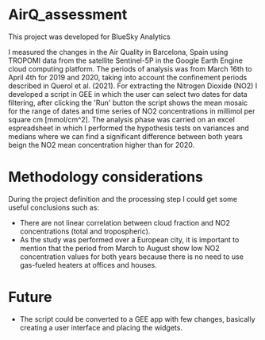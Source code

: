 # AirQ_assessment

This project was developed for BlueSky Analytics

I measured the changes in the Air Quality in Barcelona, Spain using TROPOMI data from the satellite Sentinel-5P in the Google Earth Engine cloud computing platform. The periods of analysis was from March 16th to April 4th for 2019 and 2020, taking into account the confinement periods described in Querol et al. (2021).
For extracting the Nitrogen Dioxide (NO2) I developed a script in GEE in which the user can select two dates for data filtering, after clicking the 'Run' button the script shows the mean mosaic for the range of dates and time series of NO2 concentrations in millimol per square cm [mmol/cm^2].
The analysis phase was carried on an excel espreadsheet in which I performed the hypothesis tests on variances and medians where we can find a significant difference between both years beign the NO2 mean concentration higher than for 2020. 


# Methodology considerations
During the project definition and the processing step I could get some useful conclusions such as:
- There are not linear correlation between cloud fraction and NO2 concentrations (total and tropospheric).
- As the study was performed over a European city, it is important to mention that the period from March to August show low NO2 concentration values for both years because there is no need to use gas-fueled heaters at offices and houses.


# Future 
- The script could be converted to a GEE app with few changes, basically creating a user interface and placing the widgets.
